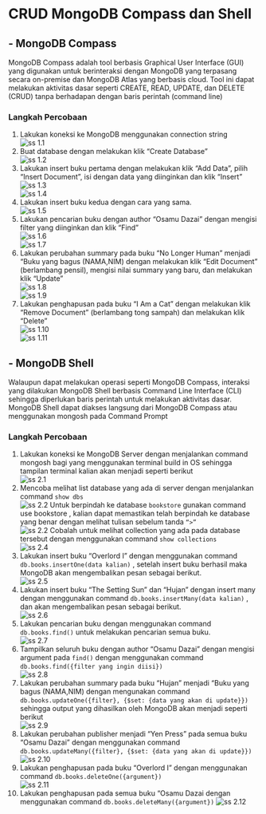 # CRUD MongoDB Compass dan Shell

## - MongoDB Compass
MongoDB Compass adalah tool berbasis Graphical User Interface (GUI) yang digunakan untuk berinteraksi dengan MongoDB yang terpasang secara on-premise dan MongoDB Atlas yang berbasis cloud. Tool ini dapat melakukan aktivitas dasar seperti CREATE, READ, UPDATE, dan DELETE (CRUD) tanpa berhadapan dengan baris perintah (command line)

### Langkah Percobaan
1. Lakukan koneksi ke MongoDB menggunakan connection string <br>
![ss 1.1](../ss%202/1.1.png)
2. Buat database dengan melakukan klik “Create Database” <br>
![ss 1.2](../ss%202/1.2.png)
3. Lakukan insert buku pertama dengan melakukan klik “Add Data”, pilih “Insert Document”, isi dengan data yang diinginkan dan klik “Insert” <br>
![ss 1.3](../ss%202/1.3.png) <br>
![ss 1.4](../ss%202/1.4.png)
4. Lakukan insert buku kedua dengan cara yang sama. <br>
![ss 1.5](../ss%202/1.5.png)
5. Lakukan pencarian buku dengan author “Osamu Dazai” dengan mengisi filter yang diinginkan dan klik “Find” <br>
![ss 1.6](../ss%202/1.6.png) <br>
![ss 1.7](../ss%202/1.7.png)
6. Lakukan perubahan summary pada buku “No Longer Human” menjadi “Buku yang bagus (NAMA,NIM) dengan melakukan klik “Edit Document” (berlambang pensil), mengisi nilai summary yang baru, dan melakukan klik “Update” <br>
![ss 1.8](../ss%202/1.8.png) <br>
![ss 1.9](../ss%202/1.9.png)
7. Lakukan penghapusan pada buku “I Am a Cat” dengan melakukan klik “Remove Document” (berlambang tong sampah) dan melakukan klik “Delete” <br>
![ss 1.10](../ss%202/1.10.png) <br>
![ss 1.11](../ss%202/1.11.png)

## - MongoDB Shell
Walaupun dapat melakukan operasi seperti MongoDB Compass, interaksi yang dilakukan MongoDB Shell berbasis Command Line Interface (CLI) sehingga diperlukan baris perintah untuk melakukan aktivitas dasar. MongoDB Shell dapat diakses langsung dari MongoDB Compass atau menggunakan mongosh pada Command Prompt

### Langkah Percobaan
1. Lakukan koneksi ke MongoDB Server dengan menjalankan command mongosh bagi yang menggunakan terminal build in OS sehingga tampilan terminal kalian akan menjadi seperti berikut <br>
![ss 2.1](../ss%202/2.1.png)
2. Mencoba melihat list database yang ada di server dengan menjalankan command ```show dbs``` <br>
![ss 2.2](../ss%202/2.2.png)
Untuk berpindah ke database ```bookstore``` gunakan command use bookstore , kalian dapat memastikan telah berpindah ke database yang benar dengan melihat tulisan sebelum tanda ```“>”``` <br>
![ss 2.2](../ss%202/2.2.png)
Cobalah untuk melihat collection yang ada pada database tersebut dengan menggunakan command  ```show collections``` <br>
![ss 2.4](../ss%202/2.4.png)
3. Lakukan insert buku “Overlord I” dengan menggunakan command ```db.books.insertOne(data kalian)``` , setelah insert buku berhasil maka MongoDB akan mengembalikan pesan sebagai berikut. <br>
![ss 2.5](../ss%202/2.5.png)
4. Lakukan insert buku “The Setting Sun” dan “Hujan” dengan insert many dengan menggunakan command ```db.books.insertMany(data kalian)``` , dan akan mengembalikan pesan sebagai berikut. <br>
![ss 2.6](../ss%202/2.6.png)
5. Lakukan pencarian buku dengan menggunakan command ```db.books.find()``` untuk melakukan pencarian semua buku.<br>
![ss 2.7](../ss%202/2.7.png)
6. Tampilkan seluruh buku dengan author “Osamu Dazai” dengan mengisi argument pada ```find()``` dengan menggunakan command ```db.books.find({filter yang ingin diisi})``` <br>
![ss 2.8](../ss%202/2.8.png)
7. Lakukan perubahan summary pada buku “Hujan” menjadi “Buku yang bagus (NAMA,NIM) dengan mengunakan command ```db.books.updateOne({filter}, {$set: {data yang akan di update}})``` sehingga output yang dihasilkan oleh MongoDB akan menjadi seperti berikut <br>
![ss 2.9](../ss%202/2.9.png)
8. Lakukan perubahan publisher menjadi “Yen Press” pada semua buku “Osamu Dazai” dengan menggunakan command ```db.books.updateMany({filter}, {$set: {data yang akan di update}})``` <br>
![ss 2.10](../ss%202/2.10.png)
9. Lakukan penghapusan pada buku “Overlord I” dengan menggunakan command ```db.books.deleteOne({argument})``` <br>
![ss 2.11](../ss%202/2.11.png)
10. Lakukan penghapusan pada semua buku “Osamu Dazai dengan menggunakan command ```db.books.deleteMany({argument})```
![ss 2.12](../ss%202/2.12.png)